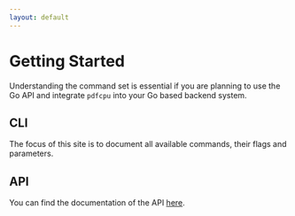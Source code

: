 ```yaml
---
layout: default
---
```


# Getting Started

Understanding the command set is essential if you are planning to use the Go API and integrate `pdfcpu` into your Go based backend system.

## CLI

The focus of this site is to document all available commands, their flags and parameters.

## API

You can find the documentation of the API [here](https://pkg.go.dev/github.com/pdfcpu/pdfcpu/pkg/api).
